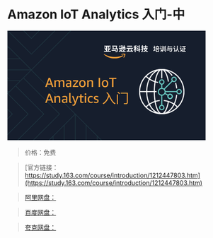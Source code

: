 # Amazon IoT Analytics 入门-中

![img](../../../assets/study163/free/4e3dbc05878c45798ccd6a3180f5f0b2.png)

> 价格：免费

> [官方链接：https://study.163.com/course/introduction/1212447803.htm](https://study.163.com/course/introduction/1212447803.htm)

> [阿里网盘：]()

> [百度网盘：]()

> [夸克网盘：]()
